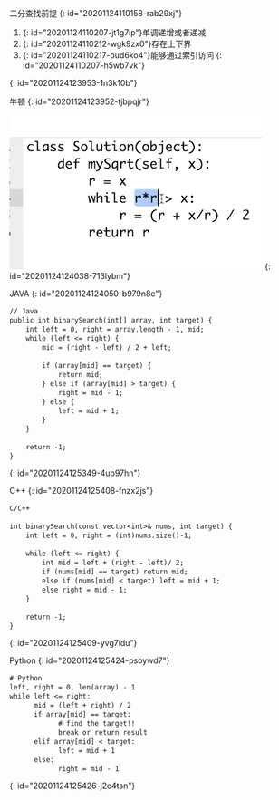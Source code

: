 二分查找前提
{: id="20201124110158-rab29xj"}

1. {: id="20201124110207-jt1g7ip"}单调递增或者递减
2. {: id="20201124110212-wgk9zx0"}存在上下界
3. {: id="20201124110217-pud6ko4"}能够通过索引访问
{: id="20201124110207-h5wb7vk"}

{: id="20201124123953-1n3k10b"}

牛顿
{: id="20201124123952-tjbpqjr"}

![牛顿.jpg](assets/20201124124046-2m4e1vj-牛顿.jpg)
{: id="20201124124038-713lybm"}

JAVA
{: id="20201124124050-b979n8e"}

```
// Java
public int binarySearch(int[] array, int target) {
    int left = 0, right = array.length - 1, mid;
    while (left <= right) {
        mid = (right - left) / 2 + left;

        if (array[mid] == target) {
            return mid;
        } else if (array[mid] > target) {
            right = mid - 1;
        } else {
            left = mid + 1;
        }
    }

    return -1;
}
```
{: id="20201124125349-4ub97hn"}

C++
{: id="20201124125408-fnzx2js"}

```
C/C++

int binarySearch(const vector<int>& nums, int target) {
	int left = 0, right = (int)nums.size()-1;

	while (left <= right) {
		int mid = left + (right - left)/ 2;
		if (nums[mid] == target) return mid;
		else if (nums[mid] < target) left = mid + 1;
		else right = mid - 1;
	}

	return -1;
}
```
{: id="20201124125409-yvg7idu"}

Python
{: id="20201124125424-psoywd7"}

```
# Python
left, right = 0, len(array) - 1 
while left <= right: 
	  mid = (left + right) / 2 
	  if array[mid] == target: 
		    # find the target!! 
		    break or return result 
	  elif array[mid] < target: 
		    left = mid + 1 
	  else: 
		    right = mid - 1
```
{: id="20201124125426-j2c4tsn"}
